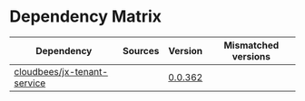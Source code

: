 # Dependency Matrix

Dependency | Sources | Version | Mismatched versions
---------- | ------- | ------- | -------------------
[cloudbees/jx-tenant-service](https://github.com/cloudbees/jx-tenant-service) |  | [0.0.362](https://github.com/cloudbees/jx-tenant-service/releases/tag/v0.0.362) | 
